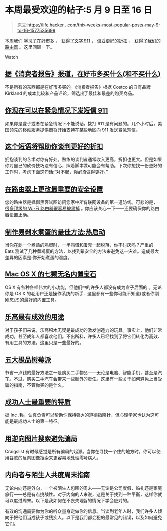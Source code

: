 # 本周最受欢迎的帖子:5 月 9 日至 16 日

> 原文:[https://life hacker . com/this-weeks-most-popular-posts-may-9-to-16-1577535699](https://lifehacker.com/this-weeks-most-popular-posts-may-9th-to-16th-1577535699)

本周我们 [学习了在好市多](https://lifehacker.com/what-to-buy-and-not-buy-at-costco-according-to-consu-1573463028) ， [获得了文字 911](http://lifehacker.com/you-can-text-911-in-an-emergency-starting-tomorrow-1576457059) ， [谈妥更好的折扣](http://twocents.lifehacker.com/this-phrase-will-help-you-negotiate-better-discounts-1573190685) ， [获得了我们的路由器](http://lifehacker.com/the-most-important-security-settings-to-change-on-your-1573958554) 。这里回顾一下。

Watch

## [据《消费者报告》报道，在好市多买什么(和不买什么)](http://lifehacker.com/what-to-buy-and-not-buy-at-costco-according-to-consu-1573463028)

不是所有的东西都是在好市多买的。《消费者报告》根据 Costco 的自有品牌 Kirkland 的成本比较和产品评论，筛选出了最佳和最差的购买商品。

## [你现在可以在紧急情况下发短信 911](http://lifehacker.com/you-can-text-911-in-an-emergency-starting-tomorrow-1576457059)

如果你是聋子或者在紧急情况下不能说话，拨打 911 是有问题的。几个小时后，美国领先的移动服务提供商将开始支持在某些地区向 911 发送紧急短信。

## [这个短语将帮助你谈判更好的折扣](http://twocents.lifehacker.com/this-phrase-will-help-you-negotiate-better-discounts-1573190685)

拥抱谈判的艺术对你有好处。熟练的谈判者通常收入更高，折扣也更大。但是如果你对自己的砍价技巧没有信心，照着脚本做可能会有帮助。下次你想找一份更好的工作时，考虑下面这句话:“对不起，你必须做得更好。”

## [在路由器上更改最重要的安全设置](http://lifehacker.com/the-most-important-security-settings-to-change-on-your-1573958554)

您的路由器是抵御黑客试图访问您家中所有联网设备的第一道防线。可悲的是， [很多顶级的 Wi-Fi 路由器很容易被黑掉](http://www.cnet.com/news/top-wi-fi-routers-easy-to-hack-says-study/) 。你应该关心一下——还要确保你的路由器设置正确。

## [制作易剥水煮蛋的最佳方法:热启动](http://lifehacker.com/the-best-way-to-make-easy-to-peel-boiled-eggs-give-the-1575216656)

当你在剥一个煮熟的鸡蛋时，一半鸡蛋和蛋壳一起脱落，你不讨厌吗？严重的 Eats 测试了几种煮鸡蛋的方法，以找到最安全的方法来避免这一灾难。造成最大差异的因素是:你开始煮蛋的温度。

## [Mac OS X 的七颗无名内置宝石](http://lifehacker.com/seven-unsung-built-in-gems-of-mac-os-x-1575911387)

OS X 有各种各样伟大的小功能，但他们中的许多人都没有成为盒子后面的 。无论你是 OS X 的老用户还是操作系统的新手，这里都有一些你可能不知道(或者你刚刚忘记)的最好的内置工具。

## [乐高最有成效的用途](http://lifehacker.com/the-most-productive-uses-for-legos-1574965232)

对于孩子们来说，乐高积木无疑是最成功的激发创造力的玩具。事实上，他们非常成功，甚至成年人都喜欢他们。不出所料，许多人已经找到了将它们转化为高效、有用工具的方法。这里只是一些最好的。

## [五大极品树莓派](http://lifehacker.com/five-best-raspberry-pi-cases-1574306176)

节省一点钱的最好方法之一是购买二手物品——无论是电脑、智能手机，甚至是汽车。不过，购买二手汽车会带来一些额外的责任。这里有一些关于如何避免上当受骗的指南，不管你买的是什么。

## [成功人士最重要的特质](http://lifehacker.com/the-most-important-trait-of-successful-people-1574235835)

据 Inc .称，认真负责可以帮助你保持强大的道德指南针，但心理学家也认为这可能是最成功人士的第一特征。

## [用逆向图片搜索避免骗局](http://lifehacker.com/avoid-scams-with-a-reverse-image-search-1576543957)

Craigslist 有时候感觉是所有骗局的起源。当你在寻找一个住的地方时，你可以使用谷歌的反向图像搜索来更容易地处理零号病人。

## 内向者与陌生人共度周末指南

无论内向还是外向，一个被陌生人包围的周末——无论是公司度假、婚礼还是家庭旅行——总是有点挑战性。对于内向的人来说，这是关于找到一种平衡，这样你就可以度过周末。以下是我如何在不丧失理智的情况下学会应对的。

有效的沟通需要你为你的听众量身定做你的信息。当谈到老年人时，我们许多人倾向于把他们当成孩子或残疾人。以下是我们都会犯的最常见的错误，以及如何避免它们。